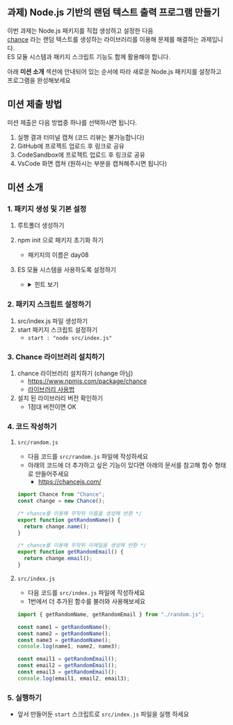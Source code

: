 ## 과제) Node.js 기반의 랜덤 텍스트 출력 프로그램 만들기

이번 과제는 Node.js 패키지를 직접 생성하고 설정한 다음  
[chance](https://www.npmjs.com/package/chance) 라는 랜덤 텍스트를 생성하는 라이브러리를 이용해 문제를 해결하는 과제입니다.  
ES 모듈 시스템과 패키지 스크립트 기능도 함께 활용해야 합니다.

아래 **미션 소개** 섹션에 안내되어 있는 순서에 따라 새로운 Node.js 패키지를 설정하고 프로그램을 완성해보세요

## 미션 제출 방법

미션 제출은 다음 방법중 하나를 선택하시면 됩니다.

1. 실행 결과 터미널 캡쳐 (코드 리뷰는 불가능합니다)
2. GitHub에 프로젝트 업로드 후 링크로 공유
3. CodeSandbox에 프로젝트 업로드 후 링크로 공유
4. VsCode 화면 캡쳐 (원하시는 부분을 캡쳐해주시면 됩니다)

## 미션 소개

### 1. 패키지 생성 및 기본 설정

1. 루트폴더 생성하기
2. npm init 으로 패키지 초기화 하기

   - 패키지의 이름은 day08

3. ES 모듈 시스템을 사용하도록 설정하기
   - <details>
     <summary>힌트 보기</summary>
     <p>package.json에 <code>type:"module"</code> 속성을 추가하기</p>
     </details>

### 2. 패키지 스크립트 설정하기

1. src/index.js 파일 생성하기
2. start 패키지 스크립트 설정하기
   - `start : "node src/index.js" `

### 3. Chance 라이브러리 설치하기

1. chance 라이브러리 설치하기 (change 아님)
   - https://www.npmjs.com/package/chance
   - [라이브러리 사용법](https://chancejs.com/)
2. 설치 된 라이브러리 버전 확인하기
   - 1점대 버전이면 OK

### 4. 코드 작성하기

1. `src/random.js`

   - 다음 코드를 `src/random.js` 파일에 작성하세요
   - 아래의 코드에 더 추가하고 싶은 기능이 있다면 아래의 문서를 참고해 함수 형태로 만들어주세요
     - https://chancejs.com/

   ```javascript
   import Chance from "Chance";
   const change = new Chance();

   /* chance를 이용해 무작위 이름을 생성해 반환 */
   export function getRandomName() {
     return change.name();
   }

   /* chance를 이용해 무작위 이메일을 생성해 반환 */
   export function getRandomEmail() {
     return change.email();
   }
   ```

2. `src/index.js`

   - 다음 코드를 `src/index.js` 파일에 작성하세요
   - 1번에서 더 추가된 함수를 불러와 사용해보세요

   ```javascript
   import { getRandomName, getRandomEmail } from "./random.js";

   const name1 = getRandomName();
   const name2 = getRandomName();
   const name3 = getRandomName();
   console.log(name1, name2, name3);

   const email1 = getRandomEmail();
   const email2 = getRandomEmail();
   const email3 = getRandomEmail();
   console.log(email1, email2, email3);
   ```

### 5. 실행하기

- 앞서 만들어둔 `start` 스크립트로 `src/index.js` 파일을 실행 하세요
